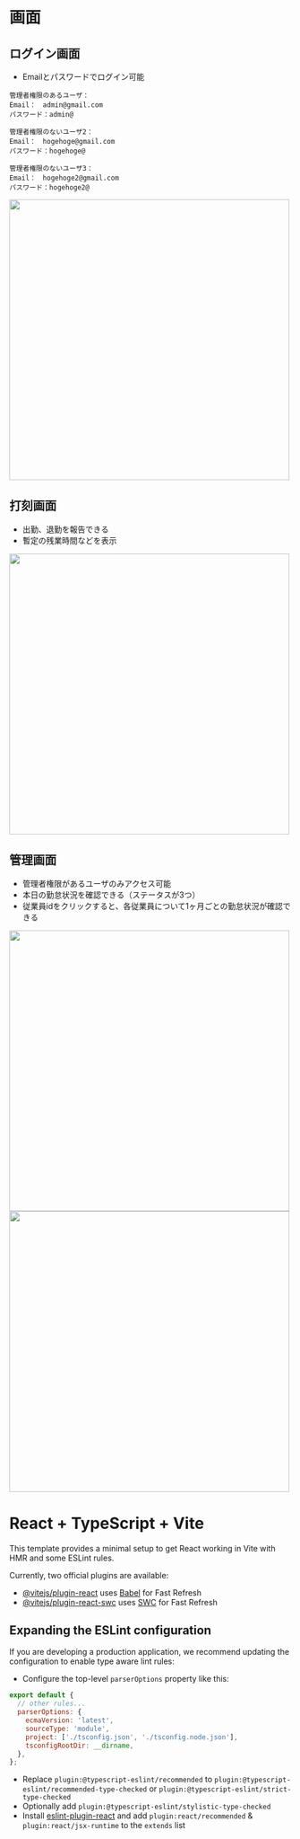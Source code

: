 # 画面
## ログイン画面
- Emailとパスワードでログイン可能
```
管理者権限のあるユーザ：
Email：　admin@gmail.com
パスワード：admin@

管理者権限のないユーザ2：
Email：　hogehoge@gmail.com
パスワード：hogehoge@

管理者権限のないユーザ3：
Email：　hogehoge2@gmail.com
パスワード：hogehoge2@
```
<img src="https://github.com/sgmtg/attendance-management/assets/72187839/fd1e17ff-fa49-4152-8c00-44f58adfb3b0" width="500px">


## 打刻画面
- 出勤、退勤を報告できる
- 暫定の残業時間などを表示
<img src="https://github.com/sgmtg/attendance-management/assets/72187839/59b9938a-eb06-480f-bb43-9653babcf063" width="500px">
  

## 管理画面
- 管理者権限があるユーザのみアクセス可能
- 本日の勤怠状況を確認できる（ステータスが3つ）
- 従業員idをクリックすると、各従業員について1ヶ月ごとの勤怠状況が確認できる
<img src="https://github.com/sgmtg/attendance-management/assets/72187839/c59ce266-15de-4d15-a8fe-c10893767301" width="500px">
<img src="https://github.com/sgmtg/attendance-management/assets/72187839/9d0b195f-8c0d-4ce5-94bc-cdf79fffaf0e" width="500px">






# React + TypeScript + Vite

This template provides a minimal setup to get React working in Vite with HMR and some ESLint rules.

Currently, two official plugins are available:

- [@vitejs/plugin-react](https://github.com/vitejs/vite-plugin-react/blob/main/packages/plugin-react/README.md) uses [Babel](https://babeljs.io/) for Fast Refresh
- [@vitejs/plugin-react-swc](https://github.com/vitejs/vite-plugin-react-swc) uses [SWC](https://swc.rs/) for Fast Refresh

## Expanding the ESLint configuration

If you are developing a production application, we recommend updating the configuration to enable type aware lint rules:

- Configure the top-level `parserOptions` property like this:

```js
export default {
  // other rules...
  parserOptions: {
    ecmaVersion: 'latest',
    sourceType: 'module',
    project: ['./tsconfig.json', './tsconfig.node.json'],
    tsconfigRootDir: __dirname,
  },
};
```

- Replace `plugin:@typescript-eslint/recommended` to `plugin:@typescript-eslint/recommended-type-checked` or `plugin:@typescript-eslint/strict-type-checked`
- Optionally add `plugin:@typescript-eslint/stylistic-type-checked`
- Install [eslint-plugin-react](https://github.com/jsx-eslint/eslint-plugin-react) and add `plugin:react/recommended` & `plugin:react/jsx-runtime` to the `extends` list
